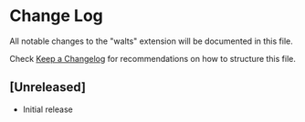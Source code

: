 # Change Log

All notable changes to the "walts" extension will be documented in this file.

Check [Keep a Changelog](http://keepachangelog.com/) for recommendations on how to structure this file.

## [Unreleased]

- Initial release